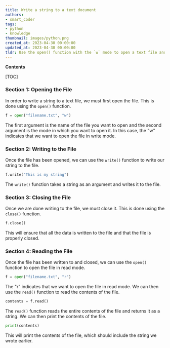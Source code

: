 ```yaml
---
title: Write a string to a text document
authors:
- smart_coder
tags:
- python
- knowledge
thumbnail: images/python.png
created_at: 2023-04-30 00:00:00
updated_at: 2023-04-30 00:00:00
tldr: Use the open() function with the `w` mode to open a text file and the write() function to write a string to the file.
---
```


**Contents**

[TOC]

### Section 1: Opening the File

In order to write a string to a text file, we must first open the file. This is done using the `open()` function.

```python
f = open("filename.txt", "w")
```

The first argument is the name of the file you want to open and the second argument is the mode in which you want to open it. In this case, the "w" indicates that we want to open the file in write mode.

### Section 2: Writing to the File

Once the file has been opened, we can use the `write()` function to write our string to the file.

```python
f.write("This is my string")
```

The `write()` function takes a string as an argument and writes it to the file.

### Section 3: Closing the File

Once we are done writing to the file, we must close it. This is done using the `close()` function.

```python
f.close()
```

This will ensure that all the data is written to the file and that the file is properly closed.

### Section 4: Reading the File

Once the file has been written to and closed, we can use the `open()` function to open the file in read mode.

```python
f = open("filename.txt", "r")
```

The "r" indicates that we want to open the file in read mode. We can then use the `read()` function to read the contents of the file.

```python
contents = f.read()
```

The `read()` function reads the entire contents of the file and returns it as a string. We can then print the contents of the file.

```python
print(contents)
```

This will print the contents of the file, which should include the string we wrote earlier.
